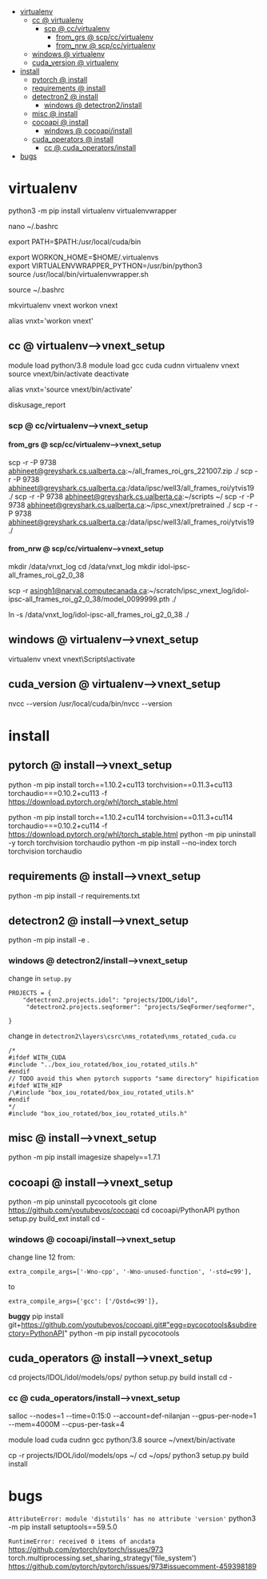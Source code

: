 <!-- MarkdownTOC -->

- [virtualenv](#virtualen_v_)
    - [cc       @ virtualenv](#cc___virtualenv_)
        - [scp       @ cc/virtualenv](#scp___cc_virtualen_v_)
            - [from_grs       @ scp/cc/virtualenv](#from_grs___scp_cc_virtualen_v_)
            - [from_nrw       @ scp/cc/virtualenv](#from_nrw___scp_cc_virtualen_v_)
    - [windows       @ virtualenv](#windows___virtualenv_)
    - [cuda_version       @ virtualenv](#cuda_version___virtualenv_)
- [install](#install_)
    - [pytorch       @ install](#pytorch___instal_l_)
    - [requirements       @ install](#requirements___instal_l_)
    - [detectron2       @ install](#detectron2___instal_l_)
        - [windows       @ detectron2/install](#windows___detectron2_install_)
    - [misc       @ install](#misc___instal_l_)
    - [cocoapi       @ install](#cocoapi___instal_l_)
        - [windows       @ cocoapi/install](#windows___cocoapi_instal_l_)
    - [cuda_operators       @ install](#cuda_operators___instal_l_)
        - [cc       @ cuda_operators/install](#cc___cuda_operators_install_)
- [bugs](#bug_s_)

<!-- /MarkdownTOC -->

<a id="virtualen_v_"></a>
# virtualenv
python3 -m pip install virtualenv virtualenvwrapper

nano ~/.bashrc

export PATH=$PATH:/usr/local/cuda/bin

export WORKON_HOME=$HOME/.virtualenvs  
export VIRTUALENVWRAPPER_PYTHON=/usr/bin/python3  
source /usr/local/bin/virtualenvwrapper.sh  

source ~/.bashrc

mkvirtualenv vnext
workon vnext

alias vnxt='workon vnext'

<a id="cc___virtualenv_"></a>
## cc       @ virtualenv-->vnext_setup

module load python/3.8
module load gcc cuda cudnn
virtualenv vnext
source vnext/bin/activate
deactivate

alias vnxt='source vnext/bin/activate'

diskusage_report

<a id="scp___cc_virtualen_v_"></a>
### scp       @ cc/virtualenv-->vnext_setup
<a id="from_grs___scp_cc_virtualen_v_"></a>
#### from_grs       @ scp/cc/virtualenv-->vnext_setup
 scp -r -P 9738 abhineet@greyshark.cs.ualberta.ca:~/all_frames_roi_grs_221007.zip ./
 scp -r -P 9738 abhineet@greyshark.cs.ualberta.ca:/data/ipsc/well3/all_frames_roi/ytvis19 ./
 scp -r -P 9738 abhineet@greyshark.cs.ualberta.ca:~/scripts ~/
 scp -r -P 9738 abhineet@greyshark.cs.ualberta.ca:~/ipsc_vnext/pretrained ./
 scp -r -P 9738 abhineet@greyshark.cs.ualberta.ca:/data/ipsc/well3/all_frames_roi/ytvis19 ./

<a id="from_nrw___scp_cc_virtualen_v_"></a>
#### from_nrw       @ scp/cc/virtualenv-->vnext_setup
mkdir /data/vnxt_log
cd /data/vnxt_log
mkdir idol-ipsc-all_frames_roi_g2_0_38

scp -r asingh1@narval.computecanada.ca:~/scratch/ipsc_vnext_log/idol-ipsc-all_frames_roi_g2_0_38/model_0099999.pth ./

ln -s /data/vnxt_log/idol-ipsc-all_frames_roi_g2_0_38 ./

<a id="windows___virtualenv_"></a>
## windows       @ virtualenv-->vnext_setup
virtualenv vnext
vnext\Scripts\activate

<a id="cuda_version___virtualenv_"></a>
## cuda_version       @ virtualenv-->vnext_setup
nvcc --version
/usr/local/cuda/bin/nvcc --version

<a id="install_"></a>
# install
<a id="pytorch___instal_l_"></a>
## pytorch       @ install-->vnext_setup
python -m pip install torch==1.10.2+cu113 torchvision==0.11.3+cu113 torchaudio===0.10.2+cu113 -f https://download.pytorch.org/whl/torch_stable.html

python -m pip install torch==1.10.2+cu114 torchvision==0.11.3+cu114 torchaudio===0.10.2+cu114 -f https://download.pytorch.org/whl/torch_stable.html
python -m pip uninstall -y torch torchvision torchaudio
python -m pip install --no-index torch torchvision torchaudio

<a id="requirements___instal_l_"></a>
## requirements       @ install-->vnext_setup
python -m pip install -r requirements.txt

<a id="detectron2___instal_l_"></a>
## detectron2       @ install-->vnext_setup
python -m pip install -e .

<a id="windows___detectron2_install_"></a>
### windows       @ detectron2/install-->vnext_setup
change in `setup.py`
```
PROJECTS = {
    "detectron2.projects.idol": "projects/IDOL/idol",
     "detectron2.projects.seqformer": "projects/SeqFormer/seqformer",

}
```
change in `detectron2\layers\csrc\nms_rotated\nms_rotated_cuda.cu`
```
/*
#ifdef WITH_CUDA
#include "../box_iou_rotated/box_iou_rotated_utils.h"
#endif
// TODO avoid this when pytorch supports "same directory" hipification
#ifdef WITH_HIP
/\#include "box_iou_rotated/box_iou_rotated_utils.h"
#endif
*/
#include "box_iou_rotated/box_iou_rotated_utils.h"
```
<a id="misc___instal_l_"></a>
## misc       @ install-->vnext_setup
python -m pip install imagesize shapely==1.7.1


<a id="cocoapi___instal_l_"></a>
## cocoapi       @ install-->vnext_setup
python -m pip uninstall pycocotools
git clone https://github.com/youtubevos/cocoapi
cd cocoapi/PythonAPI
python setup.py build_ext install
cd -

<a id="windows___cocoapi_instal_l_"></a>
### windows       @ cocoapi/install-->vnext_setup
change line 12 from:
```
extra_compile_args=['-Wno-cpp', '-Wno-unused-function', '-std=c99'],
```
to
```
extra_compile_args={'gcc': ['/Qstd=c99']},
```
__buggy__
pip install git+https://github.com/youtubevos/cocoapi.git#"egg=pycocotools&subdirectory=PythonAPI"
python -m pip install pycocotools

<a id="cuda_operators___instal_l_"></a>
## cuda_operators       @ install-->vnext_setup
cd projects/IDOL/idol/models/ops/
python setup.py build install
cd -

<a id="cc___cuda_operators_install_"></a>
### cc       @ cuda_operators/install-->vnext_setup
salloc --nodes=1 --time=0:15:0 --account=def-nilanjan --gpus-per-node=1 --mem=4000M --cpus-per-task=4

module load cuda cudnn gcc python/3.8
source ~/vnext/bin/activate

cp -r projects/IDOL/idol/models/ops ~/
cd ~/ops/
python3 setup.py build install

<a id="bug_s_"></a>
# bugs
`AttributeError: module 'distutils' has no attribute 'version'`
python3 -m pip install setuptools==59.5.0

`RuntimeError: received 0 items of ancdata`
https://github.com/pytorch/pytorch/issues/973
torch.multiprocessing.set_sharing_strategy('file_system')
https://github.com/pytorch/pytorch/issues/973#issuecomment-459398189













